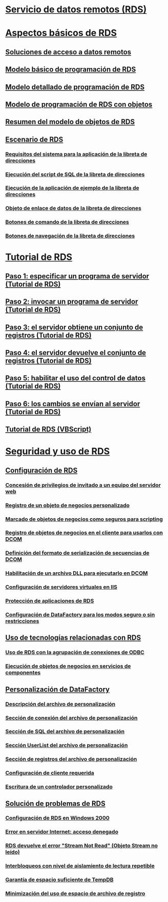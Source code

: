 # [Servicio de datos remotos (RDS)](remote-data-service-rds.md)

# [Aspectos básicos de RDS](rds-fundamentals.md)
## [Soluciones de acceso a datos remotos](solutions-for-remote-data-access.md)
## [Modelo básico de programación de RDS](basic-rds-programming-model.md)
## [Modelo detallado de programación de RDS](rds-programming-model-in-detail.md)
## [Modelo de programación de RDS con objetos](rds-programming-model-with-objects.md)
## [Resumen del modelo de objetos de RDS](rds-object-model-summary.md)

## [Escenario de RDS](rds-scenario.md)
### [Requisitos del sistema para la aplicación de la libreta de direcciones](system-requirements-for-the-address-book-application.md)
### [Ejecución del script de SQL de la libreta de direcciones](running-the-address-book-sql-script.md)
### [Ejecución de la aplicación de ejemplo de la libreta de direcciones](running-the-address-book-sample-application.md)
### [Objeto de enlace de datos de la libreta de direcciones](address-book-data-binding-object.md)
### [Botones de comando de la libreta de direcciones](address-book-command-buttons.md)
### [Botones de navegación de la libreta de direcciones](address-book-navigation-buttons.md)

# [Tutorial de RDS](rds-tutorial.md)
## [Paso 1: especificar un programa de servidor (Tutorial de RDS)](step-1-specify-a-server-program-rds-tutorial.md)
## [Paso 2: invocar un programa de servidor (Tutorial de RDS)](step-2-invoke-the-server-program-rds-tutorial.md)
## [Paso 3: el servidor obtiene un conjunto de registros (Tutorial de RDS)](step-3-server-obtains-a-recordset-rds-tutorial.md)
## [Paso 4: el servidor devuelve el conjunto de registros (Tutorial de RDS)](step-4-server-returns-the-recordset-rds-tutorial.md)
## [Paso 5: habilitar el uso del control de datos (Tutorial de RDS)](step-5-datacontrol-is-made-usable-rds-tutorial.md)
## [Paso 6: los cambios se envían al servidor (Tutorial de RDS)](step-6-changes-are-sent-to-the-server-rds-tutorial.md)
## [Tutorial de RDS (VBScript)](rds-tutorial-vbscript.md)



# [Seguridad y uso de RDS](rds-usage-and-security.md)

## [Configuración de RDS](configuring-rds.md)
### [Concesión de privilegios de invitado a un equipo del servidor web](granting-guest-privileges-to-a-web-server-computer.md)
### [Registro de un objeto de negocios personalizado](registering-a-custom-business-object.md)
### [Marcado de objetos de negocios como seguros para scripting](marking-business-objects-as-safe-for-scripting.md)
### [Registro de objetos de negocios en el cliente para usarlos con DCOM](registering-business-objects-on-the-client-for-use-with-dcom.md)
### [Definición del formato de serialización de secuencias de DCOM](setting-dcom-stream-marshaling-format.md)
### [Habilitación de un archivo DLL para ejecutarlo en DCOM](enabling-a-dll-to-run-on-dcom.md)
### [Configuración de servidores virtuales en IIS](configuring-virtual-servers-on-iis.md)
### [Protección de aplicaciones de RDS](securing-rds-applications.md)
### [Configuración de DataFactory para los modos seguro o sin restricciones](configuring-datafactory-for-safe-or-unrestricted-modes.md)

## [Uso de tecnologías relacionadas con RDS](using-related-technologies-with-rds.md)
### [Uso de RDS con la agrupación de conexiones de ODBC](using-rds-with-odbc-connection-pooling.md)
### [Ejecución de objetos de negocios en servicios de componentes](running-business-objects-in-component-services.md)

## [Personalización de DataFactory](datafactory-customization.md)
### [Descripción del archivo de personalización](understanding-the-customization-file.md)
### [Sección de conexión del archivo de personalización](customization-file-connect-section.md)
### [Sección de SQL del archivo de personalización](customization-file-sql-section.md)
### [Sección UserList del archivo de personalización](customization-file-userlist-section.md)
### [Sección de registros del archivo de personalización](customization-file-logs-section.md)
### [Configuración de cliente requerida](required-client-settings.md)
### [Escritura de un controlador personalizado](writing-your-own-customized-handler.md)

## [Solución de problemas de RDS](troubleshooting-rds.md)
### [Configuración de RDS en Windows 2000](configuring-rds-on-windows-2000.md)
### [Error en servidor Internet: acceso denegado](internet-server-error-access-denied.md)
### [RDS devuelve el error "Stream Not Read" (Objeto Stream no leído)](rds-returns-stream-not-read-error.md)
### [Interbloqueos con nivel de aislamiento de lectura repetible](deadlocks-with-read-repeatable-isolation-level.md)
### [Garantía de espacio suficiente de TempDB](ensuring-sufficient-tempdb-space.md)
### [Minimización del uso de espacio de archivo de registro](minimizing-log-file-space-usage.md)
